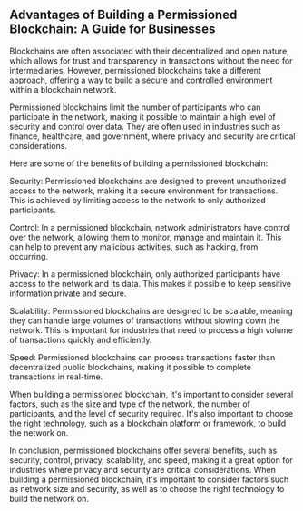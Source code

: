 ## Advantages of Building a Permissioned Blockchain: A Guide for Businesses

Blockchains are often associated with their decentralized and open nature, which allows for trust and transparency in transactions without the need for intermediaries. However, permissioned blockchains take a different approach, offering a way to build a secure and controlled environment within a blockchain network.

Permissioned blockchains limit the number of participants who can participate in the network, making it possible to maintain a high level of security and control over data. They are often used in industries such as finance, healthcare, and government, where privacy and security are critical considerations.

Here are some of the benefits of building a permissioned blockchain:

Security: Permissioned blockchains are designed to prevent unauthorized access to the network, making it a secure environment for transactions. This is achieved by limiting access to the network to only authorized participants.

Control: In a permissioned blockchain, network administrators have control over the network, allowing them to monitor, manage and maintain it. This can help to prevent any malicious activities, such as hacking, from occurring.

Privacy: In a permissioned blockchain, only authorized participants have access to the network and its data. This makes it possible to keep sensitive information private and secure.

Scalability: Permissioned blockchains are designed to be scalable, meaning they can handle large volumes of transactions without slowing down the network. This is important for industries that need to process a high volume of transactions quickly and efficiently.

Speed: Permissioned blockchains can process transactions faster than decentralized public blockchains, making it possible to complete transactions in real-time.

When building a permissioned blockchain, it's important to consider several factors, such as the size and type of the network, the number of participants, and the level of security required. It's also important to choose the right technology, such as a blockchain platform or framework, to build the network on.

In conclusion, permissioned blockchains offer several benefits, such as security, control, privacy, scalability, and speed, making it a great option for industries where privacy and security are critical considerations. When building a permissioned blockchain, it's important to consider factors such as network size and security, as well as to choose the right technology to build the network on.
